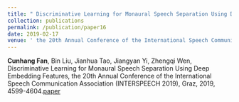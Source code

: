 ```yaml
---
title: " Discriminative Learning for Monaural Speech Separation Using Deep Embedding Features"
collection: publications
permalink: /publication/paper16
date: 2019-02-17
venue: ' the 20th Annual Conference of the International Speech Communication Association (INTERSPEECH)'
---
```

**Cunhang Fan**, Bin Liu, Jianhua Tao, Jiangyan Yi, Zhengqi Wen, Discriminative Learning for Monaural Speech Separation Using Deep Embedding Features, the 20th Annual Conference of the International Speech Communication Association (INTERSPEECH 2019), Graz, 2019, 4599-4604.[paper](https://fchest.github.io/pub/interspeech2019.pdf)


